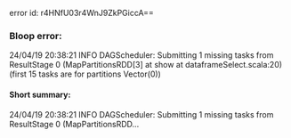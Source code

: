 error id: r4HNfU03r4WnJ9ZkPGiccA==
### Bloop error:

24/04/19 20:38:21 INFO DAGScheduler: Submitting 1 missing tasks from ResultStage 0 (MapPartitionsRDD[3] at show at dataframeSelect.scala:20) (first 15 tasks are for partitions Vector(0))
#### Short summary: 

24/04/19 20:38:21 INFO DAGScheduler: Submitting 1 missing tasks from ResultStage 0 (MapPartitionsRDD...